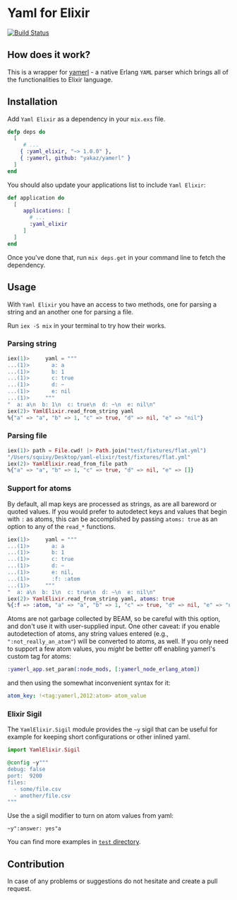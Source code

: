 # Yaml for Elixir

[![Build Status](https://travis-ci.org/KamilLelonek/yaml-elixir.svg)](https://travis-ci.org/KamilLelonek/yaml-elixir)

## How does it work?

This is a wrapper for [yamerl](https://github.com/yakaz/yamerl) - a native Erlang `YAML` parser which brings all of the functionalities to Elixir language.

## Installation

Add `Yaml Elixir` as a dependency in your `mix.exs` file.

```elixir
defp deps do
  [
     # ...
    { :yaml_elixir, "~> 1.0.0" },
    { :yamerl, github: "yakaz/yamerl" }
  ]
end
```

You should also update your applications list to include `Yaml Elixir`:

```elixir
def application do
  [
     applications: [
       # ...
       :yaml_elixir
     ]
  ]
end
```

Once you've done that, run `mix deps.get` in your command line to fetch the dependency.

## Usage

With `Yaml Elixir` you have an access to two methods, one for parsing a string and an another one for parsing a file.

Run `iex -S mix` in your terminal to try how their works.

### Parsing string

```elixir
iex(1)>     yaml = """
...(1)>       a: a
...(1)>       b: 1
...(1)>       c: true
...(1)>       d: ~
...(1)>       e: nil
...(1)>     """
"  a: a\n  b: 1\n  c: true\n  d: ~\n  e: nil\n"
iex(2)> YamlElixir.read_from_string yaml
%{"a" => "a", "b" => 1, "c" => true, "d" => nil, "e" => "nil"}
```

### Parsing file

```elixir
iex(1)> path = File.cwd! |> Path.join("test/fixtures/flat.yml")
"/Users/squixy/Desktop/yaml-elixir/test/fixtures/flat.yml"
iex(2)> YamlElixir.read_from_file path
%{"a" => "a", "b" => 1, "c" => true, "d" => nil, "e" => []}
```

### Support for atoms

By default, all map keys are processed as strings, as are all bareword or quoted
values. If you would prefer to autodetect keys and values that begin with `:` as
atoms, this can be accomplished by passing `atoms: true` as an option to any of
the `read_*` functions.

```elixir
iex(1)>     yaml = """
...(1)>       a: a
...(1)>       b: 1
...(1)>       c: true
...(1)>       d: ~
...(1)>       e: nil,
...(1)>       :f: :atom
...(1)>     """
"  a: a\n  b: 1\n  c: true\n  d: ~\n  e: nil\n"
iex(2)> YamlElixir.read_from_string yaml, atoms: true
%{:f => :atom, "a" => "a", "b" => 1, "c" => true, "d" => nil, "e" => "nil"}
```

Atoms are not garbage collected by BEAM, so be careful with this option, and
don't use it with user-supplied input. One other caveat: if you enable
autodetection of atoms, any string values entered (e.g.,
`":not_really_an_atom"`) will be converted to atoms, as well. If you only need
to support a few atom values, you _might_ be better off enabling yamerl's
custom tag for atoms:

```elixir
:yamerl_app.set_param(:node_mods, [:yamerl_node_erlang_atom])
```

and then using the somewhat inconvenient syntax for it:

```yaml
atom_key: !<tag:yamerl,2012:atom> atom_value
```

### Elixir Sigil

The `YamlElixir.Sigil` module provides the `~y` sigil that
can be useful for example for keeping short configurations
or other inlined yaml.

```elixir
import YamlElixir.Sigil

@config ~y"""
debug: false
port:  9200
files:
  - some/file.csv
  - another/file.csv
"""
```

Use the `a` sigil modifier to turn on atom values from yaml:

```
~y":answer: yes"a
```

You can find more examples in [`test` directory](https://github.com/KamilLelonek/yaml-elixir/blob/master/test/yaml_elixir_test.exs).

## Contribution

In case of any problems or suggestions do not hesitate and create a pull request.
